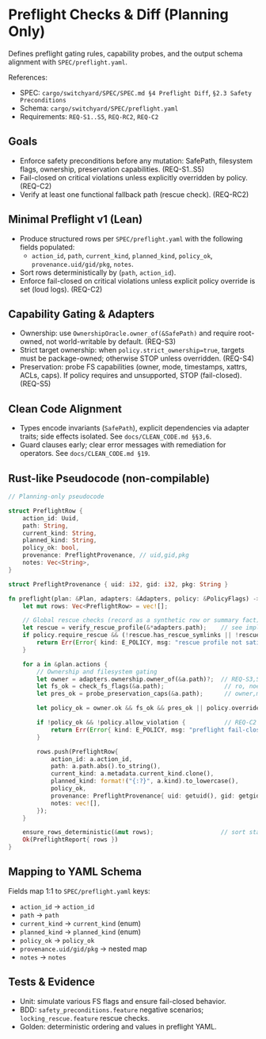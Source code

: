 # Preflight Checks & Diff (Planning Only)

Defines preflight gating rules, capability probes, and the output schema alignment with `SPEC/preflight.yaml`.

References:

- SPEC: `cargo/switchyard/SPEC/SPEC.md §4 Preflight Diff`, `§2.3 Safety Preconditions`
- Schema: `cargo/switchyard/SPEC/preflight.yaml`
- Requirements: `REQ-S1..S5`, `REQ-RC2`, `REQ-C2`

## Goals

- Enforce safety preconditions before any mutation: SafePath, filesystem flags, ownership, preservation capabilities. (REQ-S1..S5)
- Fail-closed on critical violations unless explicitly overridden by policy. (REQ-C2)
- Verify at least one functional fallback path (rescue check). (REQ-RC2)

## Minimal Preflight v1 (Lean)

- Produce structured rows per `SPEC/preflight.yaml` with the following fields populated:
  - `action_id`, `path`, `current_kind`, `planned_kind`, `policy_ok`, `provenance.uid/gid/pkg`, `notes`.
- Sort rows deterministically by (`path`, `action_id`).
- Enforce fail-closed on critical violations unless explicit policy override is set (loud logs). (REQ-C2)

## Capability Gating & Adapters

- Ownership: use `OwnershipOracle.owner_of(&SafePath)` and require root-owned, not world-writable by default. (REQ-S3)
- Strict target ownership: when `policy.strict_ownership=true`, targets must be package-owned; otherwise STOP unless overridden. (REQ-S4)
- Preservation: probe FS capabilities (owner, mode, timestamps, xattrs, ACLs, caps). If policy requires and unsupported, STOP (fail-closed). (REQ-S5)

## Clean Code Alignment

- Types encode invariants (`SafePath`), explicit dependencies via adapter traits; side effects isolated. See `docs/CLEAN_CODE.md §§3,6`.
- Guard clauses early; clear error messages with remediation for operators. See `docs/CLEAN_CODE.md §19`.

## Rust-like Pseudocode (non-compilable)

```rust
// Planning-only pseudocode

struct PreflightRow {
    action_id: Uuid,
    path: String,
    current_kind: String,
    planned_kind: String,
    policy_ok: bool,
    provenance: PreflightProvenance, // uid,gid,pkg
    notes: Vec<String>,
}

struct PreflightProvenance { uid: i32, gid: i32, pkg: String }

fn preflight(plan: &Plan, adapters: &Adapters, policy: &PolicyFlags) -> Result<PreflightReport, Error> {
    let mut rows: Vec<PreflightRow> = vec![];

    // Global rescue checks (record as a synthetic row or summary fact)
    let rescue = verify_rescue_profile(&*adapters.path);    // see impl/65-rescue.md
    if policy.require_rescue && (!rescue.has_rescue_symlinks || !rescue.toolset_ok) {
        return Err(Error{ kind: E_POLICY, msg: "rescue profile not satisfied" });
    }

    for a in &plan.actions {
        // Ownership and filesystem gating
        let owner = adapters.ownership.owner_of(&a.path)?;  // REQ-S3,S4
        let fs_ok = check_fs_flags(&a.path);                 // ro, noexec, immutable -> REQ-S2
        let pres_ok = probe_preservation_caps(&a.path);      // owner,mode,timestamps,xattrs,acls,caps -> REQ-S5

        let policy_ok = owner.ok && fs_ok && pres_ok || policy.override_preflight;

        if !policy_ok && !policy.allow_violation {           // REQ-C2
            return Err(Error{ kind: E_POLICY, msg: "preflight fail-closed" });
        }

        rows.push(PreflightRow{
            action_id: a.action_id,
            path: a.path.abs().to_string(),
            current_kind: a.metadata.current_kind.clone(),
            planned_kind: format!("{:?}", a.kind).to_lowercase(),
            policy_ok,
            provenance: PreflightProvenance{ uid: getuid(), gid: getgid(), pkg: owner.pkg },
            notes: vec![],
        });
    }

    ensure_rows_deterministic(&mut rows);                   // sort stable by path/action_id
    Ok(PreflightReport{ rows })
}
```

## Mapping to YAML Schema

Fields map 1:1 to `SPEC/preflight.yaml` keys:

- `action_id` → `action_id`
- `path` → `path`
- `current_kind` → `current_kind` (enum)
- `planned_kind` → `planned_kind` (enum)
- `policy_ok` → `policy_ok`
- `provenance.uid/gid/pkg` → nested map
- `notes` → `notes`

## Tests & Evidence

- Unit: simulate various FS flags and ensure fail-closed behavior.
- BDD: `safety_preconditions.feature` negative scenarios; `locking_rescue.feature` rescue checks.
- Golden: deterministic ordering and values in preflight YAML.
